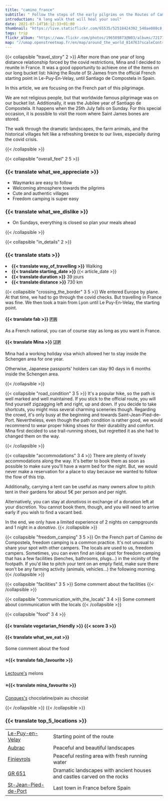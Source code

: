 ```yaml
---
title: "camino_france"
subtitle: " Follow the steps of the early pilgrims on the Routes of Camino de Compostela."
introduction: "A long walk that will heal your soul"
date: 2021-07-14T16:12:33+01:00
thumbnail: "https://live.staticflickr.com/65535/52518424392_540ae080c8_c.jpg"
tags: trip
flickr_album: "https://www.flickr.com/photos/196589873@N03/albums/72177720303923005"
map: "//umap.openstreetmap.fr/en/map/around_the_world_814763?scaleControl=false&miniMap=false&scrollWheelZoom=false&zoomControl=true&allowEdit=false&moreControl=true&searchControl=null&tilelayersControl=null&embedControl=null&datalayersControl=true&onLoadPanel=undefined&captionBar=false&datalayers=2484864#7/44.3/2.5338"
---
```

{{< collapsible "travel_story" 2 >}}
After more than one year of long distance relationship forced by the covid restrictions, Mina and I decided to reunite in France. It was a good opportunity to achieve one of the items on our long bucket list: hiking the Route of St James from the official French starting point in Le-Puy-En-Velay, until Santiago de Compostela in Spain.

In this article, we are focusing on the French part of this pilgrimage.

We are not religious people, but that worldwide famous pilgrimage was on our bucket list. Additionally, it was the Jubilee year of Santiago de Compostela. It happens when the 25th July falls on Sunday. For this special occasion, it is possible to visit the room where Saint James bones are stored.

The walk through the dramatic landscapes, the farm animals, and the historical villages felt like a refreshing breeze to our lives, especially during the covid crisis.

{{< /collapsible >}}

{{< collapsible "overall_feel" 2 5 >}}
<h3>{{< translate what_we_appreciate >}}</h3>

- Waymarks are easy to follow
- Welcoming atmosphere towards the pilgrims
- Cute and authentic villages
- Freedom camping is super easy
  
<h3>{{< translate what_we_dislike >}}</h3>

- On Sundays, everything is closed so plan your meals ahead

{{< /collapsible >}}

{{< collapsible "in_details" 2 >}}

<h3>{{< translate stats >}}</h3>

<li><b>{{< translate way_of_travelling >}}</b> Walking</li>
<li><b>{{< translate starting_date >}} </b>{{< article_date >}}</li> 
<li><b>{{< translate duration >}}</b> 39 jours</li>
<li><b>{{< translate distance >}}</b> 730 km</li>

{{< collapsible "crossing_the_border" 3 5 >}}
We entered Europe by plane.
At that time, we had to go through the covid checks. But travelling in France was fine.
We then took a train from Lyon until Le Puy-En-Velay, the starting point.

<h4>{{< translate fab >}} 🇫🇷</h4>
As a French national, you can of course stay as long as you want in France.

<h4>{{< translate Mina >}} 🇯🇵</h4>
Mina had a working holiday visa which allowed her to stay inside the Schengen area for one year.

Otherwise, Japanese passports' holders can stay 90 days in 6 months inside the Schengen area.

{{< /collapsible >}}

{{< collapsible "road_condition" 3 5 >}}
It's a popular hike, so the path is well marked and well maintained.
If you stick to the official route, you will find yourself zigzagging left and right, up and down.
If you decide to take shortcuts, you might miss several charming sceneries though.
Regarding the crowd, it's only busy at the beginning and towards Saint-Jean-Pied-de-Port.
Nevertheless, even though the path condition is rather good, we would recommend to wear proper hiking shoes for their durability and comfort.
Mina first decided to use trail-running shoes, but regretted it as she had to changed them on the way. 

{{< /collapsible >}}

{{< collapsible "accommodations" 3 4 >}}
There are plenty of lovely accommodations along the way.
It's better to book them as soon as possible to make sure you'll have a warm bed for the night.
But, we would never make a reservation for a place to stay because we wanted to follow the flow of this trip.

Additionally, carrying a tent can be useful as many owners allow to pitch tent in their gardens for about 5€ per person and per night.

Alternatively, you can stay at *donativos* in exchange of a donation left at your discretion. You cannot book them, though, and you will need to arrive early if you wish to find a vacant bed.

In the end, we only have a limited experience of 2 nights on campgrounds and 1 night in a *donativo*.
{{< /collapsible >}}

{{< collapsible "freedom_camping" 3 5 >}}
On the French part of Camino de Compostela, freedom camping is a common practice.
It's not unusual to share your spot with other campers. 
The locals are used to us, freedom campers. Sometimes, you can even find an ideal spot for freedom camping that has a few facilities (benches, bathrooms, plugs...) in the vicinity of the footpath.
If you'd like to pitch your tent on an empty field, make sure there won't be any farming activity (animals, vehicles...) the following morning.  
{{< /collapsible >}}

{{< collapsible "facilities" 3 5 >}}
Some comment about the facilities
{{< /collapsible >}}

{{< collapsible "communication_with_the_locals" 3 4 >}}
Some comment about communication with the locals
{{< /collapsible >}}

{{< collapsible "food" 3 4 >}}
<h4>{{< translate vegetarian_friendly >}} {{< score 3 >}}</h4>

<h4>{{< translate what_we_eat >}}</h4> 
Some comment about the food

<h4>⭐{{< translate fab_favourite >}}</h4>

[Lectoure's](https://goo.gl/maps/KDRpq8CxQgm6ag9D6) melons

<h4>⭐{{< translate mina_favourite >}}</h4>

[Conques's](https://goo.gl/maps/av6svjhdUAqhVrmc6) chocolatine/pain au chocolat

{{< /collapsible >}}
{{< /collapsible >}}

### {{< translate top_5_locations >}}
|             |             |
|-------------|-------------|
|   [Le-Puy-en-Velay](https://goo.gl/maps/W3UnUzxYhsVa492a9)    |   Starting point of the route    |
|   [Aubrac](https://goo.gl/maps/HN2TL4cktPYMVHoK9)    |   Peaceful and beautiful landscapes    |
|   [Finieyrols](https://goo.gl/maps/MwkFy5wEWDJ7nrqD6)    |   Peaceful resting area with fresh running water    |
|   [GR 651](https://goo.gl/maps/Sk6Sw8nRGRoDXupN9)    |   Dramatic landscapes with ancient houses and castles carved on the rocks    |
|   [St-Jean-Pied-de-Port](https://goo.gl/maps/Uepu1ueF41Vjte1p8)    |   Last town in France before Spain    |

